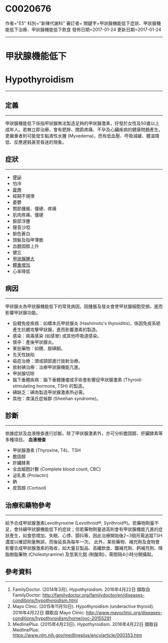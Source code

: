 # C0020676
作者="E5"
科別="新陳代謝科"
審訂者=
關鍵字=甲狀腺機能低下症狀、甲狀腺機能低下治療、甲狀腺機能低下飲食
發佈日期=2017-01-24
更新日期=2017-01-24

----------
# 甲狀腺機能低下
# Hypothyroidism
----------
## 定義
----------

甲狀腺機能低下係指甲狀腺無法製造足夠的甲狀腺激素，好發於女性及50歲以上成年人。若無立即治療，會有肥胖、關節疼痛、不孕及心臟疾病的健康問題產生，更嚴重者則可能發生黏液性水腫 (Myxedema)，而有低血壓、呼吸減緩、體溫降低、反應遲鈍甚至昏迷的現象。

## 症狀
----------
- [便祕](C0009806)
- 怕冷
- [疲倦](C0015672)
- 經期不規律
- 憂鬱
- 關節腫脹、僵硬、疼痛
- 肌肉疼痛、僵硬
- 臉部浮腫
- 聲音沙啞
- 臉色蒼白
- 頭髮及指甲薄脆
- 血膽固醇上升
- 健忘
- [甲狀腺腫大](C0018021)
- [體重增加](C0043094)
- 心率降低 
## 病因
----------

甲狀腺炎為甲狀腺機能低下的常見病因，因腫脹及發炎會使甲狀腺細胞受損，進而影響甲狀腺功能。

- 自體免疫疾病：如橋本氏甲狀腺炎 (Hashimoto's thyroiditis)，係因免疫系統產生抗體攻擊甲狀腺，進而影響激素的製造。
- 感染：病毒感染 (如感冒) 或其他呼吸道感染。
- 懷孕：產後甲狀腺炎。
- 某些藥物：如鋰、胺碘酮。
- 先天性缺陷
- 癌症治療：頭或頸部進行放射治療。
- 放射碘治療：治療甲狀腺機能亢進。
- 甲狀腺切除
- 腦下垂體疾病：腦下垂體腫瘤或手術會影響促甲狀腺激素 (Thyroid-stimulating hormone, TSH) 的製造。
- 碘缺乏：碘為製造甲狀腺激素所必需。
- 其他：席漢氏症候群 (Sheehan syndrome)。
## 診斷
----------

依據症狀及血液檢查進行診斷。除了甲狀腺激素外，亦可分析膽固醇、肝臟酵素等多種項目。
**血液檢查**

- 甲狀腺激素 (Thyroxine, T4)、TSH
- 膽固醇
- 肝臟酵素
- 全血細胞計數 (Complete blood count, CBC) 
- 泌乳素 (Prolactin) 
- 鈉
- 皮質醇 (Cortisol) 
## 治療和藥物參考
----------

給予合成甲狀腺激素Levothyroxine (Levothroid®, Synthroid®)。若藥物劑量不足，會持續甲狀腺機能低下的症狀；但若藥物劑量過高則會有甲狀腺機能亢進的症狀產生，如食慾增加、失眠、心悸、顫抖等，因此治療開始後2~3個月需追蹤TSH濃度以確認劑量無誤，而後延長為每年一次。
此外，某些藥物、補充劑及食物會影響合成甲狀腺激素的吸收，如大量豆製品、高纖飲食、鐵補充劑、鈣補充劑、降脂樹脂藥物 (Cholestyramine) 及氫氧化鋁 (制酸劑)，需間隔4小時分開攝取。 

## 參考資料
----------
1. FamilyDoctor. (2014年3月). Hypothyroidism. 2016年4月22日 擷取自 FamilyDoctor: 
  http://familydoctor.org/familydoctor/en/diseases-conditions/hypothyroidism.html
2. Mayo Clinic. (2015年11月10日). Hypothyroidism (underactive thyroid). 2016年4月22日 擷取自 Mayo Clinic: 
  http://www.mayoclinic.org/diseases-conditions/hypothyroidism/home/ovc-20155291
3. MedlinePlus. (2015年4月23日). Hypothyroidism. 2016年4月22日 擷取自 MedlinePlus: 
  https://www.nlm.nih.gov/medlineplus/ency/article/000353.htm

